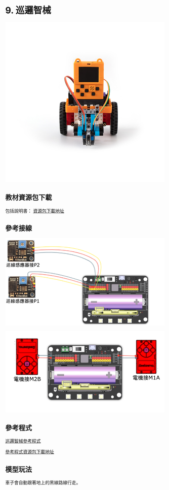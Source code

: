 # 9. 巡邏智械

![](../../images/trace1.jpg)

## 教材資源包下載

包括說明書： [資源包下載地址](https://bit.ly/AIHealthCareSetBuildingGuide)

## 參考接線

![](../../images/trace_wire1.png)

![](../../images/trace_wire2.png)

## 參考程式

[巡邏智械參考程式](https://makecode.microbit.org/_3i3Dwm7Fm7w1)

[參考程式資源包下載地址](https://bit.ly/AIHealthCareSetHex)

## 模型玩法

車子會自動跟著地上的黑線路線行走。